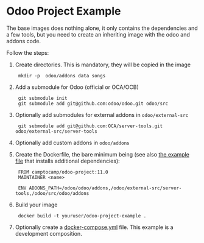 # Odoo Project Example

The base images does nothing alone, it only contains the dependencies and a few
tools, but you need to create an inheriting image with the odoo and addons
code.

Follow the steps:

1. Create directories. This is mandatory, they will be copied in the image

        mkdir -p  odoo/addons data songs

2. Add a submodule for Odoo (official or OCA/OCB)

        git submodule init
        git submodule add git@github.com:odoo/odoo.git odoo/src

3. Optionally add submodules for external addons in `odoo/external-src`

        git submodule add git@github.com:OCA/server-tools.git odoo/external-src/server-tools

4. Optionally add custom addons in `odoo/addons`

6. Create the Dockerfile, the bare minimum being (see also [the example
   file](odoo/Dockerfile) that installs additional dependencies):

        FROM camptocamp/odoo-project:11.0
        MAINTAINER <name>

        ENV ADDONS_PATH=/odoo/odoo/addons,/odoo/external-src/server-tools,/odoo/src/odoo/addons

7. Build your image

        docker build -t youruser/odoo-project-example .

8. Optionally create a [docker-compose.yml](docker-compose.yml) file. This
   example is a development composition.
